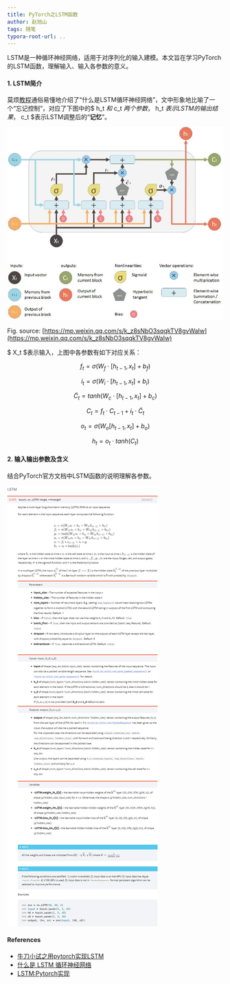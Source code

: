 ```yaml
---
title: PyTorch之LSTM函数
author: 赵旭山
tags: 随笔
typora-root-url: ..
---
```


LSTM是一种循环神经网络，适用于对序列化的输入建模。本文旨在学习PyTorch的LSTM函数，理解输入、输入各参数的意义。

#### 1. LSTM简介

莫烦[教程](https://morvanzhou.github.io/tutorials/machine-learning/torch/4-02-B-LSTM/)通俗易懂地介绍了“什么是LSTM循环神经网络”，文中形象地比喻了一个“忘记控制”，对应了下图中的$ h_t $和$ c_t $两个参数，$ h_t $表示LSTM的输出结果，$ c_t $表示LSTM调整后的“**记忆**”。

![](/assets/images/lstmNetStructure202003141709.jpg)

Fig. source: [https://mp.weixin.qq.com/s/k_z8sNbO3sqqkTV8gvWaIw](https://mp.weixin.qq.com/s/k_z8sNbO3sqqkTV8gvWaIw)

$ X_t $表示输入，上图中各参数有如下对应关系：

$$ f_t = \sigma (W_f \cdot [h_{t-1}, x_t]  + b_f) $$

$$ i_t = \sigma(W_i \cdot [h_{t-1}, x_t] + b_i) $$

$$ \widetilde{C}_t = tanh(W_c \cdot [h_{t-1}, x_t] + b_c) $$

$$ C_t = f_t \cdot C_{t-1} + i_t \cdot \widetilde{C}_t $$

$$ o_t = \sigma (W_o [h_{t-1}, x_t] + b_o) $$

$$ h_t = o_t \cdot tanh(C_t) $$







#### 2. 输入输出参数及含义

结合PyTorch官方文档中LSTM函数的说明理解各参数。

![](/assets/images/pytorchLSTMDescription202003141603.jpg)





#### References

* [牛刀小试之用pytorch实现LSTM](https://mp.weixin.qq.com/s/k_z8sNbO3sqqkTV8gvWaIw)
* [什么是 LSTM 循环神经网络](https://morvanzhou.github.io/tutorials/machine-learning/torch/4-02-B-LSTM/)
* [LSTM:Pytorch实现](https://blog.ddlee.cn/posts/7b4533bb/)